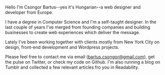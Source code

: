Hello I'm Csongor Bartus--yes it's Hungarian--a web designer and developer from Europe.

I have a degree in Computer Science and I'm a self-taught designer. In the last couple of years I've merged from founding companies and building businesses to create web experiences which deliver the message.

Lately I've been working together with clients mostly from New York City on design, front-end development and Wordpress projects.

Please feel free to contact me via email (bartus.csongor@gmail.com), get the pulse on Twitter, or check my code on Github. I'm also running a blog on Tumblr and collected a few relevant articles fro you in Readability.

